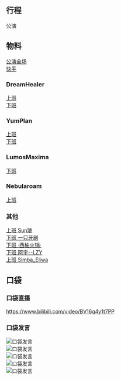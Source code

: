 ## 行程
公演

## 物料
[公演全场](https://www.bilibili.com/video/BV14r4y1r7fq)<br>
[快手](https://www.kuaishou.com/short-video/3x8z5vn7wrmgfui?authorId=3xhtrjypifamgpy&streamSource=profile&area=profilexxnull)
### DreamHealer
[上班](https://weibo.com/6375088879/LgoRBwRtf)<br>
[下班](https://weibo.com/6375088879/Lgn115tym)<br>
### YumPlan
[上班](https://weibo.com/7335378002/Lgn71k8jC)<br>
[下班](https://weibo.com/7335378002/LgoKAhoj0)<br>
### LumosMaxima
[下班](https://weibo.com/7726863056/LguoNmECd)<br>
### Nebularoam
[上班](https://weibo.com/7584954147/Lgn6t5P7o)<br>

### 其他
[上班 Sun珧](https://weibo.com/1718044813/LgnPRCbZL)<br>
[下班 一只牙刷](https://weibo.com/1856999022/LgoUswQPy)<br>
[下班 ·西柚火锅·](https://weibo.com/1657088840/Lgpsu6kk1)<br>
[下班 阿宇--LZY](https://weibo.com/5499807573/Lgpmm6a1h)<br>
[上班 Simba_Eliwa](https://weibo.com/2371299442/LgVMnf6nP)<br>
## 口袋
### 口袋直播
https://www.bilibili.com/video/BV16q4y1t7PP
### 口袋发言
![口袋发言](./pocket48/imgs/messages1.jpeg)<br>
![口袋发言](./pocket48/imgs/P1.jpeg)<br>
![口袋发言](./pocket48/imgs/P2.jpeg)<br>
![口袋发言](./pocket48/imgs/P3.jpeg)<br>
![口袋发言](./pocket48/imgs/P4.jpeg)<br>